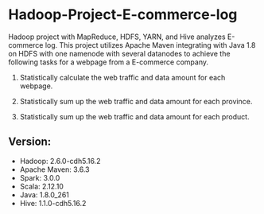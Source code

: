 # Hadoop-Project-E-commerce-log
Hadoop project with MapReduce, HDFS, YARN, and Hive analyzes E-commerce log. This project utilizes Apache Maven integrating with Java 1.8 on HDFS with one namenode with several datanodes to achieve the following tasks for a webpage from a E-commerce company.

1. Statistically calculate the web traffic and data amount for each webpage.  

2. Statistically sum up the web traffic and data amount for each province.

3. Statistically sum up the web traffic and data amount for each product.

## Version:

- Hadoop: 2.6.0-cdh5.16.2
- Apache Maven: 3.6.3
- Spark: 3.0.0
- Scala: 2.12.10
- Java: 1.8.0_261
- Hive: 1.1.0-cdh5.16.2


